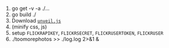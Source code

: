 1. go get -v -a ./...
2. go build ./
3. Download [`unveil.js`](https://github.com/luis-almeida/unveil) 
4. (minify css, js)
5. setup `FLICKRAPIKEY`, `FLICKRSECRET`, `FLICKRUSERTOKEN`, `FLICKRUSER`
6. ./toomorephotos >> ./log.log 2>&1 &
